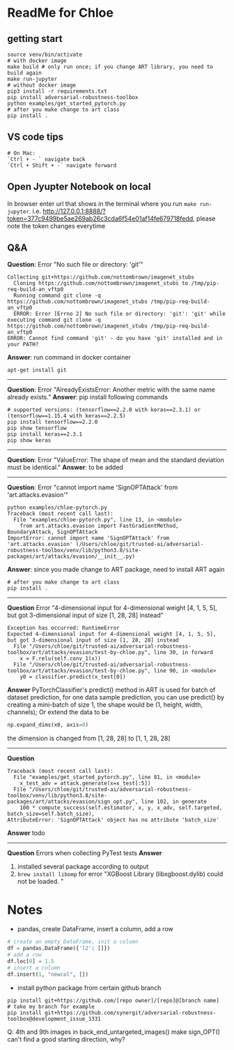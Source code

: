 # ReadMe for Chloe

## getting start
```shell
source venv/bin/activate
# with docker image
make build # only run once; if you change ART library, you need to build again
make run-jupyter
# without docker image
pip3 install -r requirements.txt
pip install adversarial-robustness-toolbox
python examples/get_started_pytorch.py
# after you make change to art class
pip install .
```
## VS code tips
``` text
# On Mac:
`Ctrl + - ` navigate back
`Ctrl + Shift + -` navigate forward
```
## Open Jyupter Notebook on local

In browser
enter url that shows in the terminal where you run `make run-jupyter`. i.e. http://127.0.0.1:8888/?token=377c9499be5ae269ab26c3cda6f54e01af14fe679718fedd, please note the token changes everytime

## Q&A
**Question**: Error "No such file or directory: 'git'"
```shell
Collecting git+https://github.com/nottombrown/imagenet_stubs
  Cloning https://github.com/nottombrown/imagenet_stubs to /tmp/pip-req-build-an_vftp0
  Running command git clone -q https://github.com/nottombrown/imagenet_stubs /tmp/pip-req-build-an_vftp0
  ERROR: Error [Errno 2] No such file or directory: 'git': 'git' while executing command git clone -q https://github.com/nottombrown/imagenet_stubs /tmp/pip-req-build-an_vftp0
ERROR: Cannot find command 'git' - do you have 'git' installed and in your PATH?
```
**Answer**: run command in docker container
```shell
apt-get install git
```

----
**Question**: Error "AlreadyExistsError: Another metric with the same name already exists."
**Answer**: pip install following commands
```shell
# supported versions: (tensorflow==2.2.0 with keras==2.3.1) or (tensorflow==1.15.4 with keras==2.2.5)
pip install tensorflow==2.2.0
pip show tensorflow
pip install keras==2.3.1
pip show keras
```
----
**Question**: Error "ValueError: The shape of mean and the standard deviation must be identical."
**Answer**: to be added

---

**Question**: Error "cannot import name 'SignOPTAttack' from 'art.attacks.evasion'"
```shell
python examples/chloe-pytorch.py 
Traceback (most recent call last):
  File "examples/chloe-pytorch.py", line 13, in <module>
    from art.attacks.evasion import FastGradientMethod, BoundaryAttack, SignOPTAttack
ImportError: cannot import name 'SignOPTAttack' from 'art.attacks.evasion' (/Users/chloe/git/trusted-ai/adversarial-robustness-toolbox/venv/lib/python3.8/site-packages/art/attacks/evasion/__init__.py)
```
**Answer**: since you made change to ART package, need to install ART again
```shell
# after you make change to art class
pip install .
```
---

**Question** Error "4-dimensional input for 4-dimensional weight [4, 1, 5, 5], but got 3-dimensional input of size [1, 28, 28] instead"
```shell
Exception has occurred: RuntimeError
Expected 4-dimensional input for 4-dimensional weight [4, 1, 5, 5], but got 3-dimensional input of size [1, 28, 28] instead
  File "/Users/chloe/git/trusted-ai/adversarial-robustness-toolbox/art/attacks/evasion/test-by-chloe.py", line 30, in forward
    x = F.relu(self.conv_1(x))
  File "/Users/chloe/git/trusted-ai/adversarial-robustness-toolbox/art/attacks/evasion/test-by-chloe.py", line 90, in <module>
    y0 = classifier.predict(x_test[0])
```
**Answer** PyTorchClassifier's predict() method in ART is used for batch of dataset prediction, for one data sample prediction, you can use predict() by creating a mini-batch of size 1, the shape would be (1, height, width, channels); Or extend the data to be 
```python
np.expand_dims(x0, axis=0)
```
the dimension is changed from [1, 28, 28] to [1, 1, 28, 28]

---
**Question**
```shell
Traceback (most recent call last):
  File "examples/get_started_pytorch.py", line 81, in <module>
    x_test_adv = attack.generate(x=x_test[:5])
  File "/Users/chloe/git/trusted-ai/adversarial-robustness-toolbox/venv/lib/python3.8/site-packages/art/attacks/evasion/sign_opt.py", line 102, in generate
    100 * compute_success(self.estimator, x, y, x_adv, self.targeted, batch_size=self.batch_size),
AttributeError: 'SignOPTAttack' object has no attribute 'batch_size'
```
**Answer**
todo

---
**Question**
Errors when collecting PyTest tests
**Answer**
1. installed several package according to output
2. `brew install libomp` for error "XGBoost Library (libxgboost.dylib) could not be loaded. "

# Notes
- pandas, create DataFrame, insert a column, add a row
```python
# create an empty DataFrame, init a column 
df = pandas.DataFrame({'l2': []}) 
# add a row
df.loc[0] = 1.5
# insert a column 
df.insert(1, "newcol", [])
```

- install python package from certain github branch
```shell
pip install git+https://github.com/[repo owner]/[repo]@[branch name]
# take my branch for example
pip install git+https://github.com/synergit/adversarial-robustness-toolbox@development_issue_1331
```

Q:
4th and 9th images in back_end_untargeted_images() make sign_OPT() can't find a good starting direction, why? 